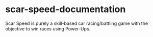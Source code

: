 # scar-speed-documentation
Scar Speed is purely a skill-based car racing/battling game with the objective to win races using Power-Ups.
